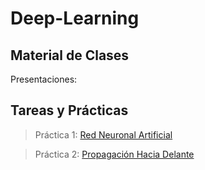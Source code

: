 # Deep-Learning

## Material de Clases

Presentaciones:

## Tareas y Prácticas

> Práctica 1: [Red Neuronal Artificial]()

> Práctica 2: [Propagación Hacia Delante]()
